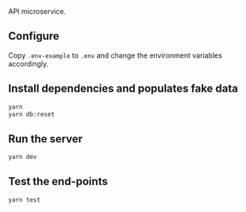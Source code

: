 API microservice.

## Configure
Copy `.env-example` to `.env` and change the environment variables accordingly.

## Install dependencies and populates fake data
```bash
yarn
yarn db:reset
```

## Run the server
```bash
yarn dev
```

## Test the end-points
```bash
yarn test
```
